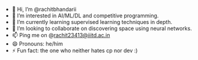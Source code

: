- 👋 Hi, I’m @rachitbhandarii
- 👀 I’m interested in AI/ML/DL and competitive programming.
- 🌱 I’m currently learning supervised learning techniques in depth.
- 💞️ I’m looking to collaborate on discovering space using neural networks.
- 📫 Ping me on @rachit23413@iiitd.ac.in 
- 😄 Pronouns: he/him
- ⚡ Fun fact: the one who neither hates cp nor dev :)
